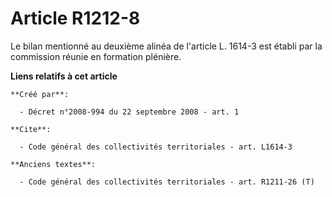 # Article R1212-8

Le bilan mentionné au deuxième alinéa de l'article L. 1614-3 est établi par la commission réunie en formation plénière.

**Liens relatifs à cet article**

	**Créé par**:

	  - Décret n°2008-994 du 22 septembre 2008 - art. 1

	**Cite**:

	  - Code général des collectivités territoriales - art. L1614-3

	**Anciens textes**:

	  - Code général des collectivités territoriales - art. R1211-26 (T)
